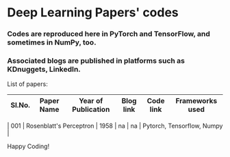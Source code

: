 # Deep Learning Papers' codes 

### Codes are reproduced here in PyTorch and TensorFlow, and sometimes in NumPy, too.
### Associated blogs are published in platforms such as KDnuggets, LinkedIn. 

List of papers:

| Sl.No. | Paper Name | Year of Publication | Blog link | Code link | Frameworks used |
|---|---|---|---|---|---|

| 001 | Rosenblatt's Perceptron | 1958 | na | na | Pytorch, Tensorflow, Numpy |

Happy Coding!
